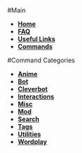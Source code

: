 #Main
* [**Home**](https://github.com/hsiw/WishBot/wiki)
* [**FAQ**](https://github.com/hsiw/WishBot/wiki/FAQ)  
* [**Useful Links**](https://github.com/hsiw/WishBot/wiki/Useful-Links)
* [**Commands**](https://github.com/hsiw/WishBot/wiki/Commands)  

#Command Categories
* [**Anime**](https://github.com/hsiw/WishBot/wiki/Anime)  
* [**Bot**](https://github.com/hsiw/WishBot/wiki/Bot)  
* [**Cleverbot**](https://github.com/hsiw/WishBot/wiki/Cleverbot)  
* [**Interactions**](https://github.com/hsiw/WishBot/wiki/Interactions)  
* [**Misc**](https://github.com/hsiw/WishBot/wiki/Misc)  
* [**Mod**](https://github.com/hsiw/WishBot/wiki/Mod)  
* [**Search**](https://github.com/hsiw/WishBot/wiki/Search)  
* [**Tags**](https://github.com/hsiw/WishBot/wiki/Tags)  
* [**Utilities**](https://github.com/hsiw/WishBot/wiki/Utilities)  
* [**Wordplay**](https://github.com/hsiw/WishBot/wiki/Wordplay)